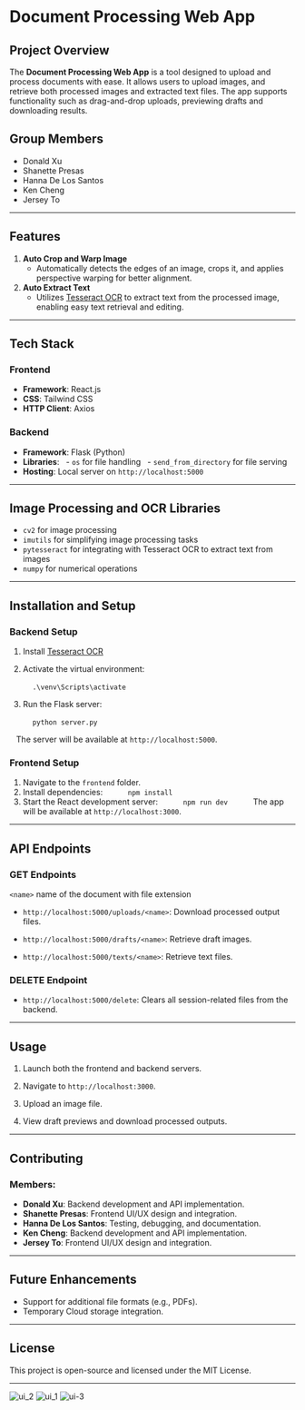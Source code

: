 # Document Processing Web App

  

## Project Overview

The **Document Processing Web App** is a tool designed to upload and process documents with ease. It allows users to upload images, and retrieve both processed images and extracted text files. The app supports functionality such as drag-and-drop uploads, previewing drafts and downloading results.
## Group Members

- Donald Xu
- Shanette Presas
- Hanna De Los Santos
- Ken Cheng
- Jersey To
---
## Features
1. **Auto Crop and Warp Image**
    - Automatically detects the edges of an image, crops it, and applies perspective warping for better alignment.
2. **Auto Extract Text**
    - Utilizes [Tesseract OCR](https://github.com/tesseract-ocr/tesseract/) to extract text from the processed image, enabling easy text retrieval and editing.
---
## Tech Stack
### **Frontend**
- **Framework**: React.js
- **CSS**: Tailwind CSS
- **HTTP Client**: Axios
### **Backend**
- **Framework**: Flask (Python)
- **Libraries**:
  - `os` for file handling
  - `send_from_directory` for file serving
- **Hosting**: Local server on `http://localhost:5000`
---
## Image Processing and OCR Libraries
- `cv2` for image processing
- `imutils` for simplifying image processing tasks
- `pytesseract` for integrating with Tesseract OCR to extract text from images
- `numpy` for numerical operations
---
## Installation and Setup
### **Backend Setup**

1. Install [Tesseract OCR](https://github.com/tesseract-ocr/tesseract/)

2. Activate the virtual environment:

   ```
   .\venv\Scripts\activate
   ```

3. Run the Flask server:

   ```
   python server.py
   ```

   The server will be available at `http://localhost:5000`.
### **Frontend Setup**

1. Navigate to the `frontend` folder.
2. Install dependencies:
   ```
   npm install
   ```
3. Start the React development server:
   ```
   npm run dev
   ```
   The app will be available at `http://localhost:3000`.
---
## API Endpoints
### **GET Endpoints**
`<name>` name of the document with file extension
- `http://localhost:5000/uploads/<name>`: Download processed output files.

- `http://localhost:5000/drafts/<name>`: Retrieve draft images.

- `http://localhost:5000/texts/<name>`: Retrieve text files.
### **DELETE Endpoint**
- `http://localhost:5000/delete`: Clears all session-related files from the backend.
---
## Usage

1. Launch both the frontend and backend servers.

2. Navigate to `http://localhost:3000`.

3. Upload an image file.

4. View draft previews and download processed outputs.

---

## Contributing

### Members:

- **Donald Xu**: Backend development and API implementation.
- **Shanette Presas**: Frontend UI/UX design and integration.
- **Hanna De Los Santos**: Testing, debugging, and documentation.
- **Ken Cheng**: Backend development and API implementation.
- **Jersey To**: Frontend UI/UX design and integration.
---
## Future Enhancements

- Support for additional file formats (e.g., PDFs).
- Temporary Cloud storage integration.
---
## License
This project is open-source and licensed under the MIT License.

---
![ui_2](https://github.com/user-attachments/assets/0baa94a5-1142-4dd0-828b-965aa8719b45)
![ui_1](https://github.com/user-attachments/assets/22ca82da-e6dc-4bb5-a40e-300c512bd0b9)
![ui-3](https://github.com/user-attachments/assets/c2ffdb80-525b-4e58-a9bd-860cc88cd07f)

